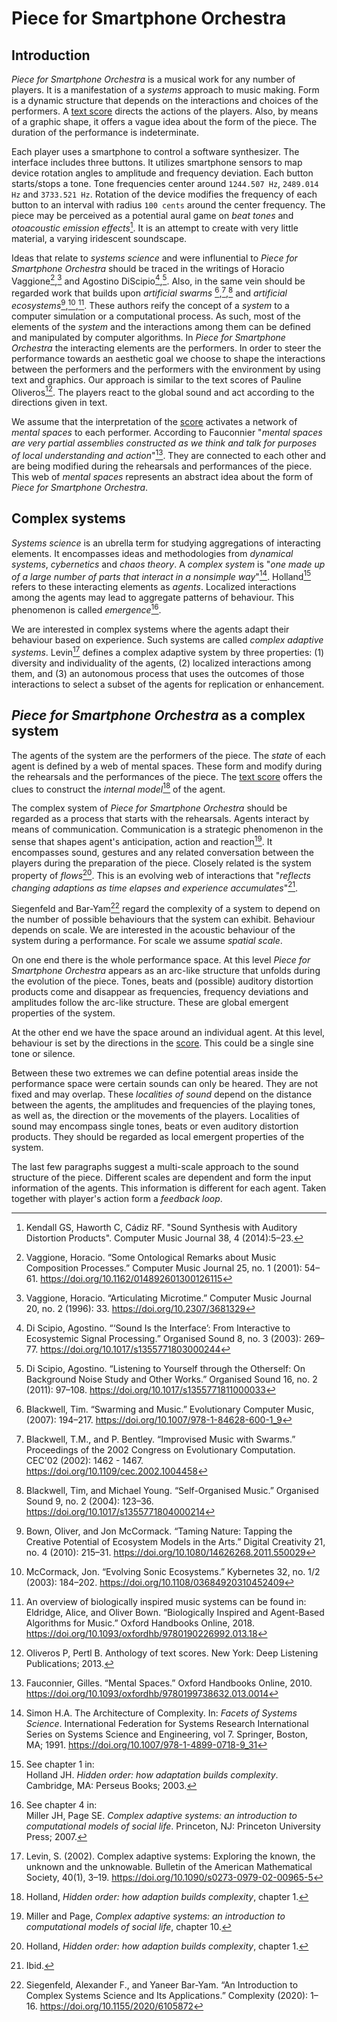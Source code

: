 # Piece for Smartphone Orchestra

## Introduction

*Piece for Smartphone Orchestra* is a musical work for any number of players.
It is a manifestation of a *systems* approach to music making. Form is a dynamic structure that depends on the interactions and choices of the
performers. A [text score](score/pieceForSmartphoneOrchestra.pdf) directs the actions of the players. Also, by means of a graphic shape, it offers
a vague idea about the form of the piece. The duration of the performance is indeterminate.

Each player uses a smartphone to control a software synthesizer. The interface includes three buttons. It utilizes smartphone sensors to map
device rotation angles to amplitude and frequency deviation. Each button starts/stops a tone. Tone frequencies center around
`1244.507 Hz`, `2489.014 Hz` and `3733.521 Hz`. Rotation of the device modifies the frequency of each button to an interval with
radius `100 cents` around the center frequency. The piece may be perceived as a potential aural game on *beat tones* and
*otoacoustic emission effects*[^kendall-et-al]. It is an attempt to create with very little material, a varying iridescent soundscape.

Ideas that relate to *systems science* and were influnential to
*Piece for Smartphone Orchestra* should be traced in the writings of Horacio Vaggione[^vaggione1],[^vaggione2] and Agostino
DiScipio[^discipio1],[^discipio2]. Also, in the same vein should be regarded work that builds upon *artificial swarms*
[^blackwell],[^blackwell-bentley],[^blackwell-young] and *artificial ecosystems*[^bown-cormack],[^cormack],[^eldridge-bown].
These authors reify the concept of a *system* to a computer simulation or a computational process.
As such, most of the elements of the *system*
and the interactions among them can be defined and manipulated by computer algorithms. In *Piece for Smartphone Orchestra* the interacting
elements are the performers. In order to steer the performance towards an aesthetic goal we choose to shape the interactions
between the performers and the performers with the environment by using text and graphics. Our approach is similar to the text scores
of Pauline Oliveros[^oliveros]. The players react to the global sound and act according to the directions given in text.

We assume that the interpretation of the
[score](score/pieceForSmartphoneOrchestra.pdf)
activates a network of *mental spaces* to each performer. According to Fauconnier "*mental spaces are very partial assemblies constructed
as we think and talk for purposes of local understanding and action*"[^fauconnier]. They are connected to each other and are being modified
during the rehearsals and performances of the piece. This web of *mental spaces* represents an abstract idea about the form of
*Piece for Smartphone Orchestra*.

## Complex systems

*Systems science* is an ubrella term for studying aggregations of interacting elements. It encompasses ideas and methodologies
from *dynamical systems*, *cybernetics* and *chaos theory*.
A *complex system* is "*one made up of a large number of parts that interact in a nonsimple way*"[^simon].
Holland[^holland1] refers to these interacting elements as *agents*.
Localized interactions among the agents may lead to aggregate patterns of behaviour. This phenomenon is called *emergence*[^miller-page1].

We are interested in complex systems where the agents
adapt their behaviour based on experience. Such systems are called *complex adaptive systems*.
Levin[^levin] defines a complex adaptive system by three properties:
(1) diversity and individuality of the agents,
(2) localized interactions among them, and
(3) an autonomous process that uses the outcomes of those interactions to select a subset of the agents for replication or enhancement.

## *Piece for Smartphone Orchestra* as a complex system

The agents of the system are the performers of the piece. The *state* of each agent is defined by a web of mental spaces.
These form and modify during the rehearsals and the performances of the piece. The [text score](score/pieceForSmartphoneOrchestra.pdf)
offers the clues to construct the *internal model*[^holland2] of the agent.

The complex system of *Piece for Smartphone Orchestra* should be regarded as a process that starts with the rehearsals. Agents interact by
means of communication. Communication is a strategic phenomenon in the sense that shapes agent's anticipation, action and
reaction[^miller-page2]. It encompasses sound, gestures and any related conversation between the players
during the preparation of the piece.
Closely related is the system property of *flows*[^holland3]. This is an
evolving web of interactions that "*reflects changing adaptions as time elapses and experience accumulates*"[^holland4].

Siegenfeld and Bar-Yam[^siegenfeld-yam] regard the complexity of a system to depend on the number of possible behaviours that the system
can exhibit. Behaviour depends on scale. We are interested in the acoustic behaviour of the system during a performance.
For scale we assume *spatial scale*.

On one end there is the whole performance space. At this level *Piece for Smartphone Orchestra* appears
as an arc-like structure that unfolds during the evolution of the piece. Tones, beats and (possible) auditory distortion products come and
disappear as frequencies, frequency deviations and amplitudes follow the arc-like structure. These are global emergent properties of the system.

At the other end we have the space around an individual agent.
At this level, behaviour is set by the directions in the [score](score/pieceForSmartphoneOrchestra.pdf).
This could be a single sine tone or silence.

Between these two extremes we can define potential areas inside the performance space were certain sounds can only be heared. They are not
fixed and may overlap. These *localities of sound* depend on the distance between the agents, the amplitudes and frequencies of
the playing tones, as well as, the direction or the movements of the players. Localities of sound may encompass single tones, beats or even
auditory distortion products. They should be regarded as local emergent properties of the system.

The last few paragraphs suggest a multi-scale approach to the sound structure of the piece. Different scales are dependent and form the input
information of the agents. This information is different for each agent. Taken together with player's action form a *feedback loop*.

[^kendall-et-al]: Kendall GS, Haworth C, Cádiz RF. "Sound Synthesis with Auditory Distortion Products". Computer Music Journal 38, 4 (2014):5–23.
[^vaggione1]: Vaggione, Horacio. “Some Ontological Remarks about Music Composition Processes.” Computer Music Journal 25, no. 1 (2001): 54–61. https://doi.org/10.1162/014892601300126115
[^vaggione2]: Vaggione, Horacio. “Articulating Microtime.” Computer Music Journal 20, no. 2 (1996): 33. https://doi.org/10.2307/3681329
[^discipio1]: Di Scipio, Agostino. “‘Sound Is the Interface’: From Interactive to Ecosystemic Signal Processing.” Organised Sound 8, no. 3 (2003): 269–77. https://doi.org/10.1017/s1355771803000244
[^discipio2]: Di Scipio, Agostino. “Listening to Yourself through the Otherself: On Background Noise Study and Other Works.” Organised Sound 16, no. 2 (2011): 97–108. https://doi.org/10.1017/s1355771811000033
[^blackwell]: Blackwell, Tim. “Swarming and Music.” Evolutionary Computer Music, (2007): 194–217. https://doi.org/10.1007/978-1-84628-600-1_9
[^blackwell-bentley]: Blackwell, T.M., and P. Bentley. “Improvised Music with Swarms.” Proceedings of the 2002 Congress on Evolutionary Computation. CEC'02 (2002): 1462 - 1467. https://doi.org/10.1109/cec.2002.1004458
[^blackwell-young]: Blackwell, Tim, and Michael Young. “Self-Organised Music.” Organised Sound 9, no. 2 (2004): 123–36. https://doi.org/10.1017/s1355771804000214
[^bown-cormack]: Bown, Oliver, and Jon McCormack. “Taming Nature: Tapping the Creative Potential of Ecosystem Models in the Arts.” Digital Creativity 21, no. 4 (2010): 215–31. https://doi.org/10.1080/14626268.2011.550029
[^cormack]: McCormack, Jon. “Evolving Sonic Ecosystems.” Kybernetes 32, no. 1/2 (2003): 184–202. https://doi.org/10.1108/03684920310452409
[^eldridge-bown]: An overview of biologically inspired music systems can be found in:\
Eldridge, Alice, and Oliver Bown. “Biologically Inspired and Agent-Based Algorithms for Music.” Oxford Handbooks Online, 2018. https://doi.org/10.1093/oxfordhb/9780190226992.013.18
[^fauconnier]: Fauconnier, Gilles. “Mental Spaces.” Oxford Handbooks Online, 2010. https://doi.org/10.1093/oxfordhb/9780199738632.013.0014
[^simon]: Simon H.A. The Architecture of Complexity. In: *Facets of Systems Science*. International Federation for Systems Research International Series on Systems Science and Engineering, vol 7. Springer, Boston, MA; 1991. https://doi.org/10.1007/978-1-4899-0718-9_31
[^oliveros]: Oliveros P, Pertl B. Anthology of text scores. New York: Deep Listening Publications; 2013.
[^holland1]: See chapter 1 in:\
Holland JH. *Hidden order: how adaptation builds complexity*. Cambridge, MA: Perseus Books; 2003.
[^miller-page1]: See chapter 4 in:\
Miller JH, Page SE. *Complex adaptive systems: an introduction to computational models of social life*. Princeton, NJ: Princeton University Press; 2007.
[^levin]: Levin, S. (2002). Complex adaptive systems: Exploring the known, the unknown and the unknowable. Bulletin of the American Mathematical Society, 40(1), 3–19. https://doi.org/10.1090/s0273-0979-02-00965-5
[^holland2]: Holland, *Hidden order: how adaption builds complexity*, chapter 1.
[^miller-page2]: Miller and Page, *Complex adaptive systems: an introduction to computational models of social life*, chapter 10.
[^holland3]: Holland, *Hidden order: how adaption builds complexity*, chapter 1.
[^holland4]: Ibid.
[^siegenfeld-yam]: Siegenfeld, Alexander F., and Yaneer Bar-Yam. “An Introduction to Complex Systems Science and Its Applications.” Complexity (2020): 1–16. https://doi.org/10.1155/2020/6105872
